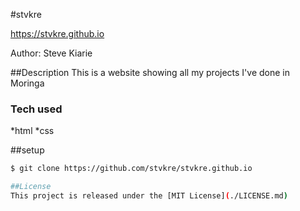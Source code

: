 #stvkre

https://stvkre.github.io

Author: Steve Kiarie

##Description
This is a website showing all my projects I've done in Moringa

### Tech used
*html
*css

##setup
```bash
$ git clone https://github.com/stvkre/stvkre.github.io

##License
This project is released under the [MIT License](./LICENSE.md)